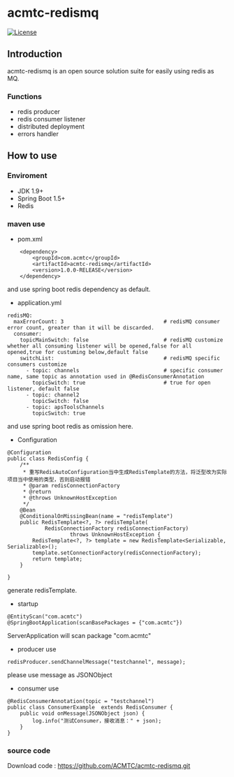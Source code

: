 # acmtc-redismq

[![License](https://img.shields.io/badge/license-Apache%202-4EB1BA.svg)](https://www.apache.org/licenses/LICENSE-2.0.html)

## Introduction

acmtc-redismq is an open source solution suite for easily using redis as MQ.

### Functions

* redis producer
* redis consumer listener
* distributed deployment
* errors handler

## How to use

### Enviroment

* JDK 1.9+
* Spring Boot 1.5+
* Redis

### maven use
* pom.xml
```
	<dependency>
	    <groupId>com.acmtc</groupId>
	    <artifactId>acmtc-redismq</artifactId>
	    <version>1.0.0-RELEASE</version>
	</dependency>
```
and use spring boot redis dependency as default.

* application.yml
```
redisMQ:
  maxErrorCount: 3                                # redisMQ consumer error count, greater than it will be discarded.
  consumer:
    topicMainSwitch: false                        # redisMQ customize whether all consuming listener will be opened,false for all opened,true for custuming below,default false
    switchList:                                   # redisMQ specific consumers customize
      - topic: channels                           # specific consumer name, same topic as annotation used in @RedisConsumerAnnotation
        topicSwitch: true                         # true for open listener, default false
      - topic: channel2
        topicSwitch: false
      - topic: apsToolsChannels
        topicSwitch: true
```
and use spring boot redis as omission here.
* Configuration
```
@Configuration
public class RedisConfig {
	/**
	 * 重写RedisAutoConfiguration当中生成RedisTemplate的方法，将泛型改为实际项目当中使用的类型，否则启动报错
	 * @param redisConnectionFactory
	 * @return
	 * @throws UnknownHostException
	 */
	@Bean
	@ConditionalOnMissingBean(name = "redisTemplate")
	public RedisTemplate<?, ?> redisTemplate(
			RedisConnectionFactory redisConnectionFactory)
					throws UnknownHostException {
		RedisTemplate<?, ?> template = new RedisTemplate<Serializable, Serializable>();
		template.setConnectionFactory(redisConnectionFactory);
		return template;
	}
	
}
```
generate redisTemplate.

* startup
```
@EntityScan("com.acmtc")
@SpringBootApplication(scanBasePackages = {"com.acmtc"})
```
ServerApplication will scan package "com.acmtc"

* producer use
```
redisProducer.sendChannelMessage("testchannel", message);
```
please use message as JSONObject
* consumer use
```
@RedisConsumerAnnotation(topic = "testchannel")
public class ConsumerExample  extends RedisConsumer {
    public void onMessage(JSONObject json) {
        log.info("测试Consumer，接收消息：" + json);
    }
}
```
### source code
Download code : https://github.com/ACMTC/acmtc-redismq.git


